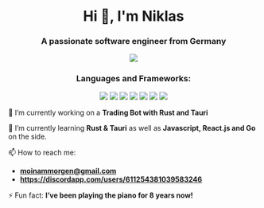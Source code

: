 <h1 align="center">Hi 👋, I'm Niklas</h1>
<h3 align="center">A passionate software engineer from Germany</h3>

<p align="center">
  <img src="https://img.shields.io/badge/Time%20Zone-CET/CEST-blue" />
</p>

<h3 align="center">Languages and Frameworks:</h3>
  <p align="center">
    <img src="https://img.shields.io/badge/rust-%23000000.svg?style=for-the-badge&logo=rust&logoColor=white" />
    <img src="https://img.shields.io/badge/tauri-%2324C8DB.svg?style=for-the-badge&logo=tauri&logoColor=%23FFFFFF" />
    <img src="https://img.shields.io/badge/javascript-%23323330.svg?style=for-the-badge&logo=javascript&logoColor=%23F7DF1E" />
    <img src="https://img.shields.io/badge/react-%2320232a.svg?style=for-the-badge&logo=react&logoColor=%2361DAFB" />
    <img src="https://img.shields.io/badge/go-%2300ADD8.svg?style=for-the-badge&logo=go&logoColor=white" />
    <img src="https://img.shields.io/badge/html5-%23E34F26.svg?style=for-the-badge&logo=html5&logoColor=white" />
    <img src="https://img.shields.io/badge/css3-%231572B6.svg?style=for-the-badge&logo=css3&logoColor=white" />
  </p>


🔭 I’m currently working on a **Trading Bot with Rust and Tauri**


🌱 I’m currently learning **Rust & Tauri** as well as **Javascript, React.js and Go** on the side.


📫 How to reach me:
- **moinammorgen@gmail.com**
- **https://discordapp.com/users/611254381039583246**


⚡️ Fun fact: **I’ve been playing the piano for 8 years now!**

